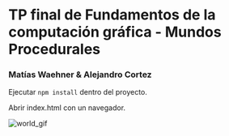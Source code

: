 # TP final de Fundamentos de la computación gráfica - Mundos Procedurales
### Matías Waehner & Alejandro Cortez
Ejecutar ```npm install``` dentro del proyecto.

Abrir index.html con un navegador.

![world_gif](https://user-images.githubusercontent.com/72895951/144669427-c714531b-4c44-4171-8ede-87249fc078e7.gif)
